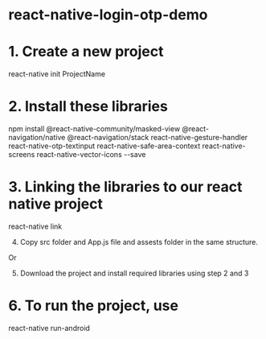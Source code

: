 # react-native-login-otp-demo

# 1. Create a new project 
react-native init ProjectName

# 2. Install these libraries 
npm install @react-native-community/masked-view @react-navigation/native @react-navigation/stack react-native-gesture-handler react-native-otp-textinput react-native-safe-area-context react-native-screens react-native-vector-icons --save

# 3. Linking the libraries to our react native project
 react-native link
 
4. Copy src folder and App.js file and assests folder in the same structure.

Or

5. Download the project and install required libraries using step 2 and 3


# 6. To run the project, use 
react-native run-android

